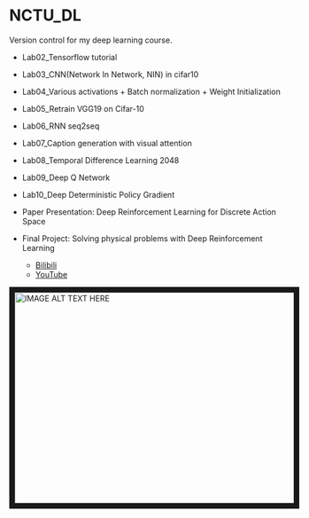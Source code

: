 # NCTU_DL

Version control for my deep learning course.

- Lab02_Tensorflow tutorial
- Lab03_CNN(Network In Network, NIN) in cifar10
- Lab04_Various activations + Batch normalization + Weight Initialization
- Lab05_Retrain VGG19 on Cifar-10
- Lab06_RNN seq2seq
- Lab07_Caption generation with visual attention
- Lab08_Temporal Difference Learning 2048
- Lab09_Deep Q Network
- Lab10_Deep Deterministic Policy Gradient

- Paper Presentation: Deep Reinforcement Learning for Discrete Action Space

- Final Project: Solving physical problems with Deep Reinforcement Learning 
    - [Bilibili][1] 
    - [YouTube][2]

<a href="http://www.youtube.com/watch?feature=player_embedded&v=96WcshnH6yA
" target="_blank"><img src="http://img.youtube.com/vi/96WcshnH6yA/0.jpg" 
alt="IMAGE ALT TEXT HERE" width="700" height="380" border="10" /></a>


  [1]: http://www.bilibili.com/video/av12175745/
  [2]: http://www.youtube.com/watch?feature=player_embedded&v=96WcshnH6yA